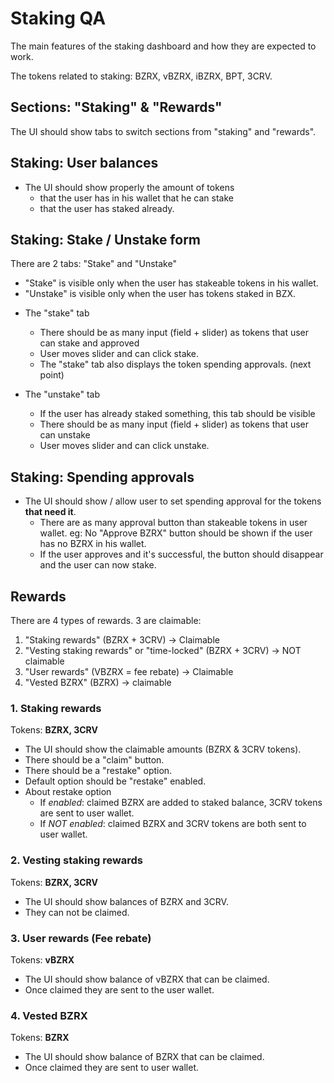 # Staking QA

The main features of the staking dashboard and how they are expected to work.

The tokens related to staking: BZRX, vBZRX, iBZRX, BPT, 3CRV.

## Sections: "Staking" & "Rewards"

The UI should show tabs to switch sections from "staking" and "rewards".

## Staking: User balances

- The UI should show properly the amount of tokens
  - that the user has in his wallet that he can stake
  - that the user has staked already.

## Staking: Stake / Unstake form

There are 2 tabs: "Stake" and "Unstake"

- "Stake" is visible only when the user has stakeable tokens in his wallet.
- "Unstake" is visible only when the user has tokens staked in BZX.

* The "stake" tab

  - There should be as many input (field + slider) as tokens that user can stake and approved
  - User moves slider and can click stake.
  - The "stake" tab also displays the token spending approvals. (next point)

* The "unstake" tab
  - If the user has already staked something, this tab should be visible
  - There should be as many input (field + slider) as tokens that user can unstake
  - User moves slider and can click unstake.

## Staking: Spending approvals

- The UI should show / allow user to set spending approval for the tokens **that need it**.
  - There are as many approval button than stakeable tokens in user wallet. eg: No "Approve BZRX" button should be shown if the user has no BZRX in his wallet.
  - If the user approves and it's successful, the button should disappear and the user can now stake.

## Rewards

There are 4 types of rewards. 3 are claimable:

1. "Staking rewards" (BZRX + 3CRV) -> Claimable
2. "Vesting staking rewards" or "time-locked" (BZRX + 3CRV) -> NOT claimable
3. "User rewards" (VBZRX = fee rebate) -> Claimable
4. "Vested BZRX" (BZRX) -> claimable

### 1. Staking rewards

Tokens: **BZRX, 3CRV**

- The UI should show the claimable amounts (BZRX & 3CRV tokens).
- There should be a "claim" button.
- There should be a "restake" option.
- Default option should be "restake" enabled.
- About restake option
  - If _enabled_: claimed BZRX are added to staked balance, 3CRV tokens are sent to user wallet.
  - If _NOT enabled_: claimed BZRX and 3CRV tokens are both sent to user wallet.

### 2. Vesting staking rewards

Tokens: **BZRX, 3CRV**

- The UI should show balances of BZRX and 3CRV.
- They can not be claimed.

### 3. User rewards (Fee rebate)

Tokens: **vBZRX**

- The UI should show balance of vBZRX that can be claimed.
- Once claimed they are sent to the user wallet.

### 4. Vested BZRX

Tokens: **BZRX**

- The UI should show balance of BZRX that can be claimed.
- Once claimed they are sent to user wallet.
